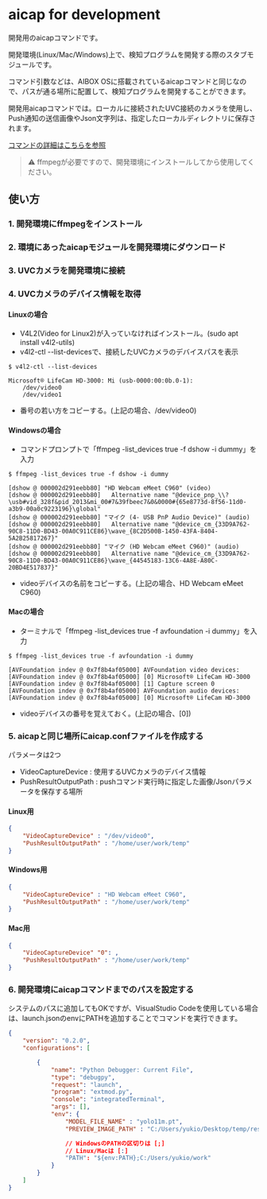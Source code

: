 # aicap for development

開発用のaicapコマンドです。

開発環境(Linux/Mac/Windows)上で、検知プログラムを開発する際のスタブモジュールです。

コマンド引数などは、AIBOX OSに搭載されているaicapコマンドと同じなので、パスが通る場所に配置して、検知プログラムを開発することができます。

開発用aicapコマンドでは。ローカルに接続されたUVC接続のカメラを使用し、Push通知の送信画像やJson文字列は、指定したローカルディレクトリに保存されます。

[コマンドの詳細はこちらを参照](https://aicap.daddysoffice.com/ja/command_help.html)

> ⚠️ ffmpegが必要ですので、開発環境にインストールしてから使用してください。

## 使い方
### 1. 開発環境にffmpegをインストール

### 2. 環境にあったaicapモジュールを開発環境にダウンロード

### 3. UVCカメラを開発環境に接続

### 4. UVCカメラのデバイス情報を取得
#### Linuxの場合
- V4L2(Video for Linux2)が入っていなければインストール。(sudo apt install v4l2-utils)
- v4l2-ctl --list-devicesで、接続したUVCカメラのデバイスパスを表示

```shell
$ v4l2-ctl --list-devices

Microsoft® LifeCam HD-3000: Mi (usb-0000:00:0b.0-1):
	/dev/video0
	/dev/video1
```
- 番号の若い方をコピーする。(上記の場合、/dev/video0)

#### Windowsの場合
- コマンドプロンプトで「ffmpeg -list_devices true -f dshow -i dummy」を入力
```shell
$ ffmpeg -list_devices true -f dshow -i dummy

[dshow @ 000002d291eebb80] "HD Webcam eMeet C960" (video)
[dshow @ 000002d291eebb80]   Alternative name "@device_pnp_\\?\usb#vid_328f&pid_2013&mi_00#7&39fbeec7&0&0000#{65e8773d-8f56-11d0-a3b9-00a0c9223196}\global"
[dshow @ 000002d291eebb80] "マイク (4- USB PnP Audio Device)" (audio)
[dshow @ 000002d291eebb80]   Alternative name "@device_cm_{33D9A762-90C8-11D0-BD43-00A0C911CE86}\wave_{8C2D500B-1450-43FA-8404-5A2B25817267}"
[dshow @ 000002d291eebb80] "マイク (HD Webcam eMeet C960)" (audio)
[dshow @ 000002d291eebb80]   Alternative name "@device_cm_{33D9A762-90C8-11D0-BD43-00A0C911CE86}\wave_{44545183-13C6-4A8E-A80C-20BD4E517837}"
```
- videoデバイスの名前をコピーする。(上記の場合、HD Webcam eMeet C960)
#### Macの場合
- ターミナルで「ffmpeg -list_devices true -f avfoundation -i dummy」を入力
```shell
$ ffmpeg -list_devices true -f avfoundation -i dummy

[AVFoundation indev @ 0x7f8b4af05000] AVFoundation video devices:
[AVFoundation indev @ 0x7f8b4af05000] [0] Microsoft® LifeCam HD-3000
[AVFoundation indev @ 0x7f8b4af05000] [1] Capture screen 0
[AVFoundation indev @ 0x7f8b4af05000] AVFoundation audio devices:
[AVFoundation indev @ 0x7f8b4af05000] [0] Microsoft® LifeCam HD-3000
```
- videoデバイスの番号を覚えておく。(上記の場合、[0])

### 5. aicapと同じ場所にaicap.confファイルを作成する
パラメータは2つ
- VideoCaptureDevice : 使用するUVCカメラのデバイス情報
- PushResultOutputPath : pushコマンド実行時に指定した画像/Jsonパラメータを保存する場所

#### Linux用
```json
{
    "VideoCaptureDevice" : "/dev/video0",
    "PushResultOutputPath" : "/home/user/work/temp"
}
```

#### Windows用
```json
{
    "VideoCaptureDevice" : "HD Webcam eMeet C960",
    "PushResultOutputPath" : "/home/user/work/temp"
}
```

#### Mac用
```json
{
    "VideoCaptureDevice" "0": ,
    "PushResultOutputPath" : "/home/user/work/temp"
}
```

### 6. 開発環境にaicapコマンドまでのパスを設定する
システムのパスに追加してもOKですが、VisualStudio Codeを使用している場合は、launch.jsonのenvにPATHを追加することでコマンドを実行できます。

```json
{
    "version": "0.2.0",
    "configurations": [

        {
            "name": "Python Debugger: Current File",
            "type": "debugpy",
            "request": "launch",
            "program": "extmod.py",
            "console": "integratedTerminal",
            "args": [],
            "env": {
                "MODEL_FILE_NAME" : "yolo11m.pt",
                "PREVIEW_IMAGE_PATH" : "C:/Users/yukio/Desktop/temp/result.jpg",

                // WindowsのPATHの区切りは [;]
                // Linux/Macは [:]
                "PATH": "${env:PATH};C:/Users/yukio/work"
            }
        }
    ]
}
```